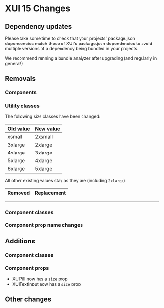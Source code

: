 # XUI 15 Changes

## Dependency updates

Please take some time to check that your projects' package.json dependencies match those of XUI's package.json
dependencies to avoid multiple versions of a dependency being bundled in your projects.

We recommend running a bundle analyzer after upgrading (and regularly in general!)

## Removals

### Components


### Utility classes

The following size classes have been changed:

| Old value | New value |
|-----------|-----------|
| xsmall    | 2xsmall   |
| 3xlarge   | 2xlarge   |
| 4xlarge   | 3xlarge   |
| 5xlarge   | 4xlarge   |
| 6xlarge   | 5xlarge   |

All other existing values stay as they are (including `2xlarge`)

| Removed       | Replacement    |
| ------------- | :------------- |


---

### Component classes



### Component prop name changes



## Additions

### Component classes


### Component props

* XUIPill now has a `size` prop
* XUITextInput now has a `size` prop


## Other changes
